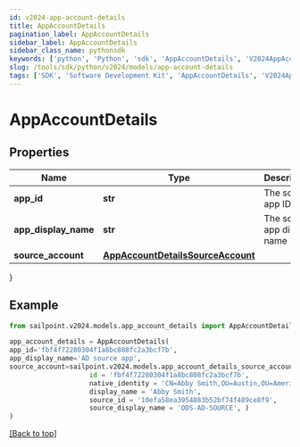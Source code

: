 ```yaml
---
id: v2024-app-account-details
title: AppAccountDetails
pagination_label: AppAccountDetails
sidebar_label: AppAccountDetails
sidebar_class_name: pythonsdk
keywords: ['python', 'Python', 'sdk', 'AppAccountDetails', 'V2024AppAccountDetails'] 
slug: /tools/sdk/python/v2024/models/app-account-details
tags: ['SDK', 'Software Development Kit', 'AppAccountDetails', 'V2024AppAccountDetails']
---
```


# AppAccountDetails


## Properties

Name | Type | Description | Notes
------------ | ------------- | ------------- | -------------
**app_id** | **str** | The source app ID | [optional] 
**app_display_name** | **str** | The source app display name | [optional] 
**source_account** | [**AppAccountDetailsSourceAccount**](app-account-details-source-account) |  | [optional] 
}

## Example

```python
from sailpoint.v2024.models.app_account_details import AppAccountDetails

app_account_details = AppAccountDetails(
app_id='fbf4f72280304f1a8bc808fc2a3bcf7b',
app_display_name='AD source app',
source_account=sailpoint.v2024.models.app_account_details_source_account.AppAccountDetails_sourceAccount(
                    id = 'fbf4f72280304f1a8bc808fc2a3bcf7b', 
                    native_identity = 'CN=Abby Smith,OU=Austin,OU=Americas,OU=Demo,DC=seri,DC=acme,DC=com', 
                    display_name = 'Abby Smith', 
                    source_id = '10efa58ea3954883b52bf74f489ce8f9', 
                    source_display_name = 'ODS-AD-SOURCE', )
)

```
[[Back to top]](#) 

